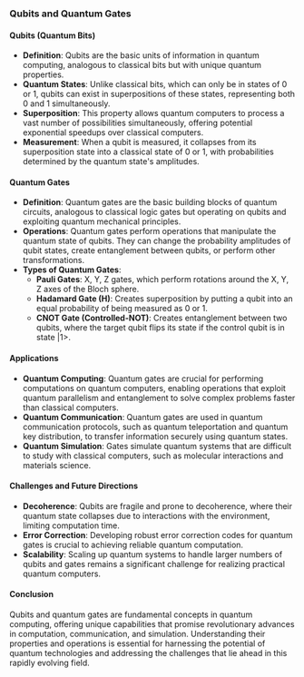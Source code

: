### Qubits and Quantum Gates

#### Qubits (Quantum Bits)

- **Definition**: Qubits are the basic units of information in quantum computing, analogous to classical bits but with unique quantum properties.
- **Quantum States**: Unlike classical bits, which can only be in states of 0 or 1, qubits can exist in superpositions of these states, representing both 0 and 1 simultaneously.
- **Superposition**: This property allows quantum computers to process a vast number of possibilities simultaneously, offering potential exponential speedups over classical computers.
- **Measurement**: When a qubit is measured, it collapses from its superposition state into a classical state of 0 or 1, with probabilities determined by the quantum state's amplitudes.

#### Quantum Gates

- **Definition**: Quantum gates are the basic building blocks of quantum circuits, analogous to classical logic gates but operating on qubits and exploiting quantum mechanical principles.
- **Operations**: Quantum gates perform operations that manipulate the quantum state of qubits. They can change the probability amplitudes of qubit states, create entanglement between qubits, or perform other transformations.
- **Types of Quantum Gates**:
  - **Pauli Gates**: X, Y, Z gates, which perform rotations around the X, Y, Z axes of the Bloch sphere.
  - **Hadamard Gate (H)**: Creates superposition by putting a qubit into an equal probability of being measured as 0 or 1.
  - **CNOT Gate (Controlled-NOT)**: Creates entanglement between two qubits, where the target qubit flips its state if the control qubit is in state |1>.

#### Applications

- **Quantum Computing**: Quantum gates are crucial for performing computations on quantum computers, enabling operations that exploit quantum parallelism and entanglement to solve complex problems faster than classical computers.
- **Quantum Communication**: Quantum gates are used in quantum communication protocols, such as quantum teleportation and quantum key distribution, to transfer information securely using quantum states.
- **Quantum Simulation**: Gates simulate quantum systems that are difficult to study with classical computers, such as molecular interactions and materials science.

#### Challenges and Future Directions

- **Decoherence**: Qubits are fragile and prone to decoherence, where their quantum state collapses due to interactions with the environment, limiting computation time.
- **Error Correction**: Developing robust error correction codes for quantum gates is crucial to achieving reliable quantum computation.
- **Scalability**: Scaling up quantum systems to handle larger numbers of qubits and gates remains a significant challenge for realizing practical quantum computers.

#### Conclusion

Qubits and quantum gates are fundamental concepts in quantum computing, offering unique capabilities that promise revolutionary advances in computation, communication, and simulation. Understanding their properties and operations is essential for harnessing the potential of quantum technologies and addressing the challenges that lie ahead in this rapidly evolving field.